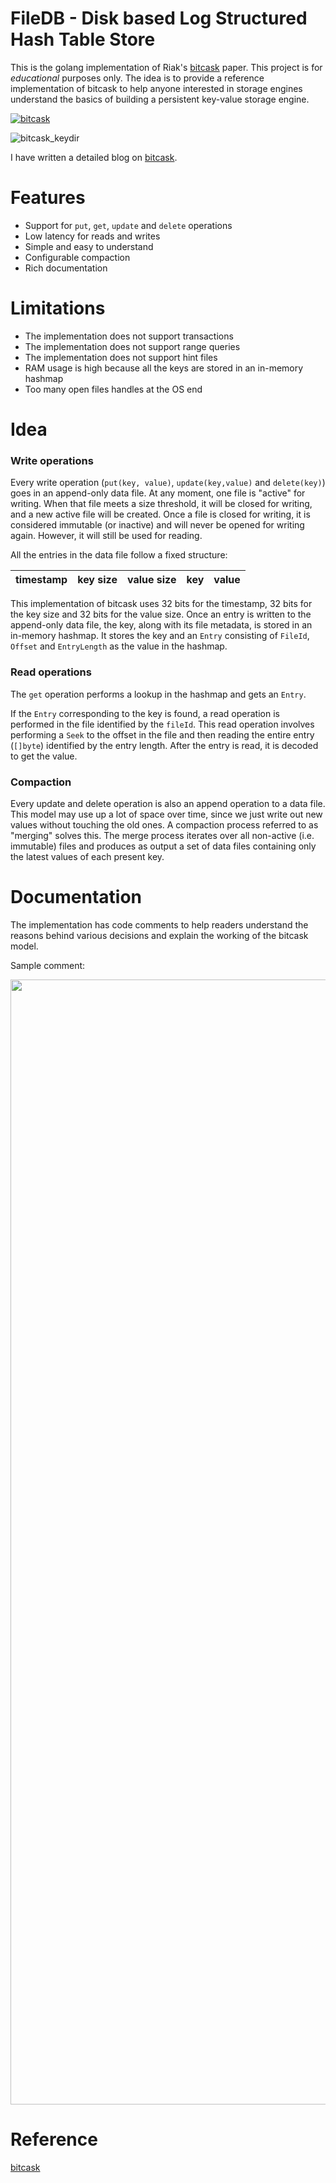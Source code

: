 # FileDB - Disk based Log Structured Hash Table Store
This is the golang implementation of Riak's [bitcask](https://riak.com/assets/bitcask-intro.pdf) paper. This project is for *educational* purposes only. The idea is to
provide a reference implementation of bitcask to help anyone interested in storage engines understand the basics of building a persistent key-value storage engine.

[![bitcask](https://github.com/SarthakMakhija/bitcask/actions/workflows/build.yml/badge.svg)](https://github.com/SarthakMakhija/bitcask/actions/workflows/build.yml)

![bitcask_keydir](https://user-images.githubusercontent.com/21108320/236152173-c48ec978-f1b3-4a6c-a31e-630af6e3bdce.png)

I have written a detailed blog on [bitcask](https://tech-lessons.in/blog/bitcask/).

# Features
- Support for `put`, `get`, `update` and `delete` operations
- Low latency for reads and writes
- Simple and easy to understand
- Configurable compaction
- Rich documentation

# Limitations
- The implementation does not support transactions
- The implementation does not support range queries
- The implementation does not support hint files
- RAM usage is high because all the keys are stored in an in-memory hashmap
- Too many open files handles at the OS end

# Idea

### Write operations
Every write operation (`put(key, value)`, `update(key,value)` and `delete(key)`) goes in an append-only data file.
At any moment, one file is "active" for writing. When that file meets a size threshold, it will be closed for writing, and a new active file will be created.
Once a file is closed for writing, it is considered immutable (or inactive) and will never be opened for writing again. However, it will still be used for reading.

All the entries in the data file follow a fixed structure:

| timestamp | key size      | value size | key | value     |
|-----------|------------|------------|-----|---------|

This implementation of bitcask uses 32 bits for the timestamp, 32 bits for the key size and 32 bits for the value size. Once an entry is written to the append-only data file, the key, along with its file metadata, is stored in an in-memory hashmap.
It stores the key and an `Entry` consisting of `FileId`, `Offset` and `EntryLength` as the value in the hashmap.

### Read operations
The `get` operation performs a lookup in the hashmap and gets an `Entry`.

If the `Entry` corresponding to the key is found, a read operation is performed in the file identified by the `fileId`. This read operation involves performing a `Seek` to the offset in the file and then reading the entire entry (`[]byte`) identified by the entry length. After the entry is read, it is decoded to get the value.

### Compaction
Every update and delete operation is also an append operation to a data file. This model may use up a lot of space over time, since we just write out new values without touching the old ones. A compaction process referred to as "merging" solves this. The merge process iterates over all non-active (i.e. immutable) files and produces as output a set of data files containing only the latest values of each present key.

# Documentation
The implementation has code comments to help readers understand the reasons behind various decisions and explain the working of the bitcask model.

Sample comment:

<img width="1800" src="https://user-images.githubusercontent.com/21108320/235490077-f47d3c12-d38f-4363-bea5-28cf5bddbba3.png">

# Reference
[bitcask](https://riak.com/assets/bitcask-intro.pdf)
